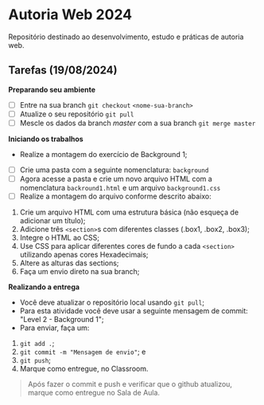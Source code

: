 # Autoria Web 2024

Repositório destinado ao desenvolvimento, estudo e práticas de autoria web.


## Tarefas (19/08/2024)

__Preparando seu ambiente__
- [ ] Entre na sua branch `git checkout` ```<nome-sua-branch>```
- [ ] Atualize o seu repositório `git pull`
- [ ] Mescle os dados da branch _master_ com a sua branch `git merge master`

__Iniciando os trabalhos__

- Realize a montagem do exercício de Background 1;

- [ ] Crie uma pasta com a seguinte nomenclatura: `background`
- [ ] Agora acesse a pasta e crie um novo arquivo HTML com a nomenclatura `backround1.html` e um arquivo `background1.css`
- [ ] Realize a montagem do arquivo conforme descrito abaixo:
1. Crie um arquivo HTML com uma estrutura básica (não esqueça de adicionar um título);
2. Adicione três ```<section>```s com diferentes classes (.box1, .box2, .box3);
3. Integre o HTML ao CSS;
4. Use CSS para aplicar diferentes cores de fundo a cada ```<section>``` utilizando apenas cores Hexadecimais;
5. Altere as alturas das sections;
6. Faça um envio direto na sua branch;

__Realizando a entrega__
- Você deve atualizar o repositório local usando `git pull`;
- Para esta atividade você deve usar a seguinte mensagem de commit: "Level 2 - Background 1";
- Para enviar, faça um:
1. `git add .`; 
2. `git commit -m "Mensagem de envio"`; e
3.  `git push`;
4. Marque como entregue, no Classroom.

> Após fazer o commit e push e verificar que o github atualizou, marque como entregue no Sala de Aula.